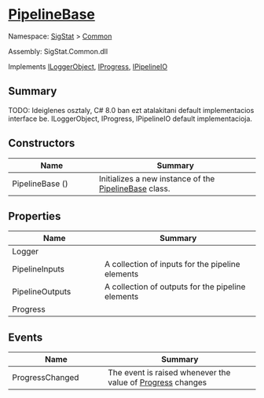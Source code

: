 # [PipelineBase](./PipelineBase.md)

Namespace: [SigStat]() > [Common](./README.md)

Assembly: SigStat.Common.dll

Implements [ILoggerObject](./ILoggerObject.md), [IProgress](./Helpers/IProgress.md), [IPipelineIO](./Pipeline/IPipelineIO.md)

## Summary
TODO: Ideiglenes osztaly, C# 8.0 ban ezt atalakitani default implementacios interface be.  ILoggerObject, IProgress, IPipelineIO default implementacioja.

## Constructors

| Name<div><a href="#"><img width=225></a></div> | Summary<div><a href="#"><img width=525></a></div> | 
| --- | --- | 
| PipelineBase () | Initializes a new instance of the [PipelineBase](https://github.com/sigstat/sigstat/blob/develop/docs/md/SigStat/Common/PipelineBase.md) class. | 


## Properties

| Name<div><a href="#"><img width=225></a></div> | Summary<div><a href="#"><img width=525></a></div> | 
| --- | --- | 
| Logger |  | 
| PipelineInputs | A collection of inputs for the pipeline elements | 
| PipelineOutputs | A collection of outputs for the pipeline elements | 
| Progress |  | 


## Events

| Name<div><a href="#"><img width=225></a></div> | Summary<div><a href="#"><img width=525></a></div> | 
| --- | --- | 
| ProgressChanged | The event is raised whenever the value of [Progress](https://github.com/sigstat/sigstat/blob/develop/docs/md/SigStat/Common/PipelineBase.md) changes | 


